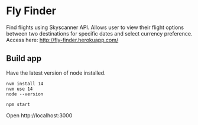 # Fly Finder

Find flights using Skyscanner API. Allows user to view their flight options between two destinations for specific dates and select currency preference.
Access here: http://fly-finder.herokuapp.com/

## Build app
Have the latest version of node installed.
```
nvm install 14
nvm use 14
node --version
```

```
npm start
```

Open http://localhost:3000
